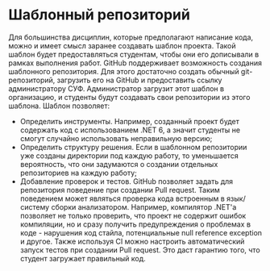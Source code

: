 # Шаблонный репозиторий

Для большинства дисциплин, которые предполагают написание кода, можно и имеет смысл заранее создавать шаблон проекта. Такой шаблон будет предоставляться студентам, чтобы они его дописывали в рамках выполнения работ. GitHub поддерживает возможность создания шаблонного репозитория. Для этого достаточно создать обычный git-репозиторий, загрузить его на GitHub и предоставить ссылку администратору СУФ. Администратор загрузит этот шаблон в организацию, и студенты будут создавать свои репозитории из этого шаблона. Шаблон позволяет:

- Определить инструменты. Например, созданный проект будет содержать код с использованием .NET 6, а значит студенты не смогут случайно использовать неправильную версию;
- Определить структуру решения. Если в шаблонном репозитории уже созданы директории под каждую работу, то уменьшается вероятность, что они задумаются о создании отдельных репозиториев на каждую работу;
- Добавление проверок и тестов. GitHub позволяет задать для репозитория поведение при создании Pull request. Таким поведением может являться проверка кода встроенным в язык/систему сборки анализатором. Например, компилятор .NET'а позволяет не только проверить, что проект не содержит ошибок компиляции, но и сразу получить предупреждения о проблемах в коде - нарушения код стайла, потенциальные null reference exception и другое. Также используя CI можно настроить автоматический запуск тестов при создании Pull request. Это даст гарантию того, что студент загружает правильный код.
